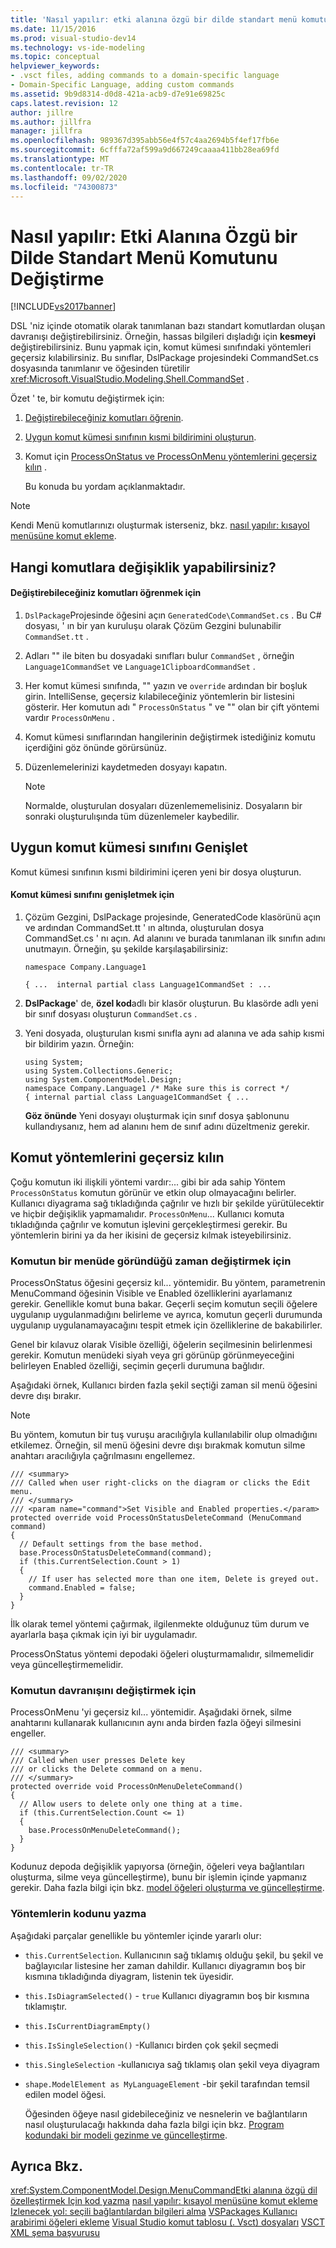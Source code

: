 ```yaml
---
title: 'Nasıl yapılır: etki alanına özgü bir dilde standart menü komutunu değiştirme | Microsoft Docs'
ms.date: 11/15/2016
ms.prod: visual-studio-dev14
ms.technology: vs-ide-modeling
ms.topic: conceptual
helpviewer_keywords:
- .vsct files, adding commands to a domain-specific language
- Domain-Specific Language, adding custom commands
ms.assetid: 9b9d8314-d0d8-421a-acb9-d7e91e69825c
caps.latest.revision: 12
author: jillre
ms.author: jillfra
manager: jillfra
ms.openlocfilehash: 989367d395abb56e4f57c4aa2694b5f4ef17fb6e
ms.sourcegitcommit: 6cfffa72af599a9d667249caaaa411bb28ea69fd
ms.translationtype: MT
ms.contentlocale: tr-TR
ms.lasthandoff: 09/02/2020
ms.locfileid: "74300873"
---
```

# <a name="how-to-modify-a-standard-menu-command-in-a-domain-specific-language"></a>Nasıl yapılır: Etki Alanına Özgü bir Dilde Standart Menü Komutunu Değiştirme
[!INCLUDE[vs2017banner](../includes/vs2017banner.md)]

DSL 'niz içinde otomatik olarak tanımlanan bazı standart komutlardan oluşan davranışı değiştirebilirsiniz. Örneğin, hassas bilgileri dışladığı için **kesmeyi** değiştirebilirsiniz. Bunu yapmak için, komut kümesi sınıfındaki yöntemleri geçersiz kılabilirsiniz. Bu sınıflar, DslPackage projesindeki CommandSet.cs dosyasında tanımlanır ve öğesinden türetilir <xref:Microsoft.VisualStudio.Modeling.Shell.CommandSet> .

 Özet ' te, bir komutu değiştirmek için:

1. [Değiştirebileceğiniz komutları öğrenin](#what).

2. [Uygun komut kümesi sınıfının kısmi bildirimini oluşturun](#extend).

3. Komut için [ProcessOnStatus ve ProcessOnMenu yöntemlerini geçersiz kılın](#override) .

   Bu konuda bu yordam açıklanmaktadır.

> [!NOTE]
> Kendi Menü komutlarınızı oluşturmak isterseniz, bkz. [nasıl yapılır: kısayol menüsüne komut ekleme](../modeling/how-to-add-a-command-to-the-shortcut-menu.md).

## <a name="what-commands-can-you-modify"></a><a name="what"></a> Hangi komutlara değişiklik yapabilirsiniz?

#### <a name="to-discover-what-commands-you-can-modify"></a>Değiştirebileceğiniz komutları öğrenmek için

1. `DslPackage`Projesinde öğesini açın `GeneratedCode\CommandSet.cs` . Bu C# dosyası, ' ın bir yan kuruluşu olarak Çözüm Gezgini bulunabilir `CommandSet.tt` .

2. Adları "" ile biten bu dosyadaki sınıfları bulur `CommandSet` , örneğin `Language1CommandSet` ve `Language1ClipboardCommandSet` .

3. Her komut kümesi sınıfında, "" yazın ve `override` ardından bir boşluk girin. IntelliSense, geçersiz kılabileceğiniz yöntemlerin bir listesini gösterir. Her komutun adı " `ProcessOnStatus` " ve "" olan bir çift yöntemi vardır `ProcessOnMenu` .

4. Komut kümesi sınıflarından hangilerinin değiştirmek istediğiniz komutu içerdiğini göz önünde görürsünüz.

5. Düzenlemelerinizi kaydetmeden dosyayı kapatın.

    > [!NOTE]
    > Normalde, oluşturulan dosyaları düzenlememelisiniz. Dosyaların bir sonraki oluşturulışında tüm düzenlemeler kaybedilir.

## <a name="extend-the-appropriate-command-set-class"></a><a name="extend"></a> Uygun komut kümesi sınıfını Genişlet
 Komut kümesi sınıfının kısmi bildirimini içeren yeni bir dosya oluşturun.

#### <a name="to-extend-the-command-set-class"></a>Komut kümesi sınıfını genişletmek için

1. Çözüm Gezgini, DslPackage projesinde, GeneratedCode klasörünü açın ve ardından CommandSet.tt ' ın altında, oluşturulan dosya CommandSet.cs ' nı açın. Ad alanını ve burada tanımlanan ilk sınıfın adını unutmayın. Örneğin, şu şekilde karşılaşabilirsiniz:

     `namespace Company.Language1`

     `{ ...  internal partial class Language1CommandSet : ...`

2. **DslPackage**' de, **özel kod**adlı bir klasör oluşturun. Bu klasörde adlı yeni bir sınıf dosyası oluşturun `CommandSet.cs` .

3. Yeni dosyada, oluşturulan kısmi sınıfla aynı ad alanına ve ada sahip kısmi bir bildirim yazın. Örneğin:

    ```
    using System;
    using System.Collections.Generic;
    using System.ComponentModel.Design;
    namespace Company.Language1 /* Make sure this is correct */
    { internal partial class Language1CommandSet { ...
    ```

     **Göz önünde** Yeni dosyayı oluşturmak için sınıf dosya şablonunu kullandıysanız, hem ad alanını hem de sınıf adını düzeltmeniz gerekir.

## <a name="override-the-command-methods"></a><a name="override"></a> Komut yöntemlerini geçersiz kılın
 Çoğu komutun iki ilişkili yöntemi vardır:... gibi bir ada sahip Yöntem `ProcessOnStatus` komutun görünür ve etkin olup olmayacağını belirler. Kullanıcı diyagrama sağ tıkladığında çağrılır ve hızlı bir şekilde yürütülecektir ve hiçbir değişiklik yapmamalıdır. `ProcessOnMenu`... Kullanıcı komuta tıkladığında çağrılır ve komutun işlevini gerçekleştirmesi gerekir. Bu yöntemlerin birini ya da her ikisini de geçersiz kılmak isteyebilirsiniz.

### <a name="to-change-when-the-command-appears-on-a-menu"></a>Komutun bir menüde göründüğü zaman değiştirmek için
 ProcessOnStatus öğesini geçersiz kıl... yöntemidir. Bu yöntem, parametrenin MenuCommand öğesinin Visible ve Enabled özelliklerini ayarlamanız gerekir. Genellikle komut buna bakar. Geçerli seçim komutun seçili öğelere uygulanıp uygulanmadığını belirleme ve ayrıca, komutun geçerli durumunda uygulanıp uygulanamayacağını tespit etmek için özelliklerine de bakabilirler.

 Genel bir kılavuz olarak Visible özelliği, öğelerin seçilmesinin belirlenmesi gerekir. Komutun menüdeki siyah veya gri görünüp görünmeyeceğini belirleyen Enabled özelliği, seçimin geçerli durumuna bağlıdır.

 Aşağıdaki örnek, Kullanıcı birden fazla şekil seçtiği zaman sil menü öğesini devre dışı bırakır.

> [!NOTE]
> Bu yöntem, komutun bir tuş vuruşu aracılığıyla kullanılabilir olup olmadığını etkilemez. Örneğin, sil menü öğesini devre dışı bırakmak komutun silme anahtarı aracılığıyla çağrılmasını engellemez.

```
/// <summary>
/// Called when user right-clicks on the diagram or clicks the Edit menu.
/// </summary>
/// <param name="command">Set Visible and Enabled properties.</param>
protected override void ProcessOnStatusDeleteCommand (MenuCommand command)
{
  // Default settings from the base method.
  base.ProcessOnStatusDeleteCommand(command);
  if (this.CurrentSelection.Count > 1)
  {
    // If user has selected more than one item, Delete is greyed out.
    command.Enabled = false;
  }
}
```

 İlk olarak temel yöntemi çağırmak, ilgilenmekte olduğunuz tüm durum ve ayarlarla başa çıkmak için iyi bir uygulamadır.

 ProcessOnStatus yöntemi depodaki öğeleri oluşturmamalıdır, silmemelidir veya güncelleştirmemelidir.

### <a name="to-change-the-behavior-of-the-command"></a>Komutun davranışını değiştirmek için
 ProcessOnMenu 'yi geçersiz kıl... yöntemidir. Aşağıdaki örnek, silme anahtarını kullanarak kullanıcının aynı anda birden fazla öğeyi silmesini engeller.

```
/// <summary>
/// Called when user presses Delete key
/// or clicks the Delete command on a menu.
/// </summary>
protected override void ProcessOnMenuDeleteCommand()
{
  // Allow users to delete only one thing at a time.
  if (this.CurrentSelection.Count <= 1)
  {
    base.ProcessOnMenuDeleteCommand();
  }
}
```

 Kodunuz depoda değişiklik yapıyorsa (örneğin, öğeleri veya bağlantıları oluşturma, silme veya güncelleştirme), bunu bir işlemin içinde yapmanız gerekir. Daha fazla bilgi için bkz. [model öğeleri oluşturma ve güncelleştirme](../modeling/how-to-modify-a-standard-menu-command-in-a-domain-specific-language.md).

### <a name="writing-the-code-of-the-methods"></a>Yöntemlerin kodunu yazma
 Aşağıdaki parçalar genellikle bu yöntemler içinde yararlı olur:

- `this.CurrentSelection`. Kullanıcının sağ tıklamış olduğu şekil, bu şekil ve bağlayıcılar listesine her zaman dahildir. Kullanıcı diyagramın boş bir kısmına tıkladığında diyagram, listenin tek üyesidir.

- `this.IsDiagramSelected()` - `true` Kullanıcı diyagramın boş bir kısmına tıklamıştır.

- `this.IsCurrentDiagramEmpty()`

- `this.IsSingleSelection()` -Kullanıcı birden çok şekil seçmedi

- `this.SingleSelection` -kullanıcıya sağ tıklamış olan şekil veya diyagram

- `shape.ModelElement as MyLanguageElement` -bir şekil tarafından temsil edilen model öğesi.

  Öğesinden öğeye nasıl gidebileceğiniz ve nesnelerin ve bağlantıların nasıl oluşturulacağı hakkında daha fazla bilgi için bkz. [Program kodundaki bir modeli gezinme ve güncelleştirme](../modeling/navigating-and-updating-a-model-in-program-code.md).

## <a name="see-also"></a>Ayrıca Bkz.
 <xref:System.ComponentModel.Design.MenuCommand>[Etki alanına özgü dil özelleştirmek Için kod yazma](../modeling/writing-code-to-customise-a-domain-specific-language.md) [nasıl yapılır: kısayol menüsüne komut ekleme](../modeling/how-to-add-a-command-to-the-shortcut-menu.md) [Izlenecek yol: seçili bağlantılardan bilgileri alma](../misc/walkthrough-getting-information-from-a-selected-link.md) [VSPackages Kullanıcı arabirimi öğeleri ekleme](../extensibility/internals/how-vspackages-add-user-interface-elements.md) [Visual Studio komut tablosu (. Vsct) dosyaları](../extensibility/internals/visual-studio-command-table-dot-vsct-files.md) [VSCT XML şema başvurusu](../extensibility/vsct-xml-schema-reference.md)
